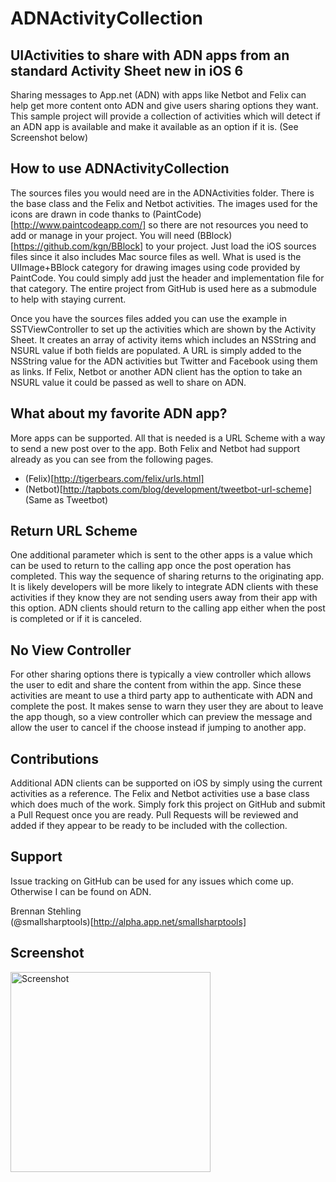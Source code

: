 ADNActivityCollection
=====================

## UIActivities to share with ADN apps from an standard Activity Sheet new in iOS 6

Sharing messages to App.net (ADN) with apps like Netbot and Felix can help get more content
onto ADN and give users sharing options they want. This sample project will provide a collection
of activities which will detect if an ADN app is available and make it available as an option if
it is. (See Screenshot below)

## How to use ADNActivityCollection

The sources files you would need are in the ADNActivities folder. There is the base class and
the Felix and Netbot activities. The images used for the icons are drawn in code thanks to
(PaintCode)[http://www.paintcodeapp.com/] so there are not resources you need to add or manage
in your project. You will need (BBlock)[https://github.com/kgn/BBlock] to your project. Just
load the iOS sources files since it also includes Mac source files as well. What is used is
the UIImage+BBlock category for drawing images using code provided by PaintCode. You could
simply add just the header and implementation file for that category. The entire project from
GitHub is used here as a submodule to help with staying current.

Once you have the sources files added you can use the example in SSTViewController to set up
the activities which are shown by the Activity Sheet. It creates an array of activity items which
includes an NSString and NSURL value if both fields are populated. A URL is simply added to the
NSString value for the ADN activities but Twitter and Facebook using them as links. If Felix,
Netbot or another ADN client has the option to take an NSURL value it could be passed as well
to share on ADN.

## What about my favorite ADN app?

More apps can be supported. All that is needed is a URL Scheme with a way to send a new post
over to the app. Both Felix and Netbot had support already as you can see from the following pages.

 * (Felix)[http://tigerbears.com/felix/urls.html]
 * (Netbot)[http://tapbots.com/blog/development/tweetbot-url-scheme] (Same as Tweetbot)

## Return URL Scheme

One additional parameter which is sent to the other apps is a value which can be used to return
to the calling app once the post operation has completed. This way the sequence of sharing returns
to the originating app. It is likely developers will be more likely to integrate ADN clients with
these activities if they know they are not sending users away from their app with this option.
ADN clients should return to the calling app either when the post is completed or if it is canceled.

## No View Controller

For other sharing options there is typically a view controller which allows the user to edit and
share the content from within the app. Since these activities are meant to use a third party app
to authenticate with ADN and complete the post. It makes sense to warn they user they are about to
leave the app though, so a view controller which can preview the message and allow the user to 
cancel if the choose instead if jumping to another app.

## Contributions

Additional ADN clients can be supported on iOS by simply using the current activities as a reference.
The Felix and Netbot activities use a base class which does much of the work. Simply fork this project
on GitHub and submit a Pull Request once you are ready. Pull Requests will be reviewed and added if
they appear to be ready to be included with the collection.

## Support

Issue tracking on GitHub can be used for any issues which come up. Otherwise I can be found on ADN. 

Brennan Stehling  
(@smallsharptools)[http://alpha.app.net/smallsharptools]

## Screenshot

<img src="https://raw.github.com/brennanMKE/ADNActivityCollection/master/ADNActivity.png" width="320px" alt="Screenshot" />

